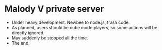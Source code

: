 # Malody V private server
* Under heavy development. Newbee to node.js, trash code.
* As planned, users should be cube mode players, so some actions will be directly ignored.
* May suddenly be stopped all the time.
* The end.